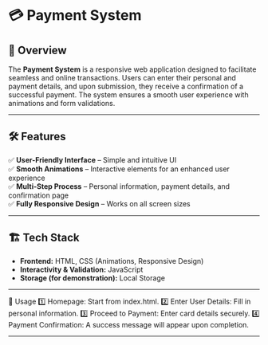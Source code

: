 # 💳 Payment System

## 🚀 Overview
The **Payment System** is a responsive web application designed to facilitate seamless and online transactions. 
Users can enter their personal and payment details, and upon submission, they receive a confirmation of a successful payment. 
The system ensures a smooth user experience with animations and form validations.

---

## 🛠 Features
✅ **User-Friendly Interface** – Simple and intuitive UI   
✅ **Smooth Animations** – Interactive elements for an enhanced user experience  
✅ **Multi-Step Process** – Personal information, payment details, and confirmation page  
✅ **Fully Responsive Design** – Works on all screen sizes  

---

## 🏗 Tech Stack
- **Frontend:** HTML, CSS (Animations, Responsive Design)
- **Interactivity & Validation:** JavaScript  
- **Storage (for demonstration):** Local Storage  

---

📌 Usage
1️⃣ Homepage: Start from index.html.
2️⃣ Enter User Details: Fill in personal information.
3️⃣ Proceed to Payment: Enter card details securely.
4️⃣ Payment Confirmation: A success message will appear upon completion.

---
